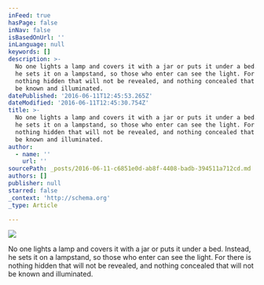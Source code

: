 ```yaml
---
inFeed: true
hasPage: false
inNav: false
isBasedOnUrl: ''
inLanguage: null
keywords: []
description: >-
  No one lights a lamp and covers it with a jar or puts it under a bed. Instead,
  he sets it on a lampstand, so those who enter can see the light. For there is
  nothing hidden that will not be revealed, and nothing concealed that will not
  be known and illuminated.
datePublished: '2016-06-11T12:45:53.265Z'
dateModified: '2016-06-11T12:45:30.754Z'
title: >-
  No one lights a lamp and covers it with a jar or puts it under a bed. Instead,
  he sets it on a lampstand, so those who enter can see the light. For there is
  nothing hidden that will not be revealed, and nothing concealed that will not
  be known and illuminated. 
author:
  - name: ''
    url: ''
sourcePath: _posts/2016-06-11-c6851e0d-ab8f-4408-badb-394511a712cd.md
authors: []
publisher: null
starred: false
_context: 'http://schema.org'
_type: Article

---
```

![](https://s3-us-west-2.amazonaws.com/the-grid-img/p/a1720191fa8292d7cd1a6beeba32bb78eee28407.jpg)

No one lights a lamp and covers it with a jar or puts it under a bed. Instead, he sets it on a lampstand, so those who enter can see the light. For there is nothing hidden that will not be revealed, and nothing concealed that will not be known and illuminated.
